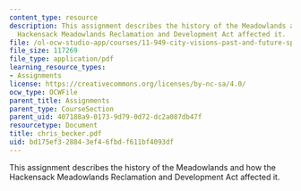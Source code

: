 ```yaml
---
content_type: resource
description: This assignment describes the history of the Meadowlands and how the
  Hackensack Meadowlands Reclamation and Development Act affected it.
file: /ol-ocw-studio-app/courses/11-949-city-visions-past-and-future-spring-2004/bd175ef328843ef46fbdf611bf4093df_chris_becker.pdf
file_size: 117269
file_type: application/pdf
learning_resource_types:
- Assignments
license: https://creativecommons.org/licenses/by-nc-sa/4.0/
ocw_type: OCWFile
parent_title: Assignments
parent_type: CourseSection
parent_uid: 407188a9-0173-9d79-0d72-dc2a087db47f
resourcetype: Document
title: chris_becker.pdf
uid: bd175ef3-2884-3ef4-6fbd-f611bf4093df
---
```

This assignment describes the history of the Meadowlands and how the Hackensack Meadowlands Reclamation and Development Act affected it.